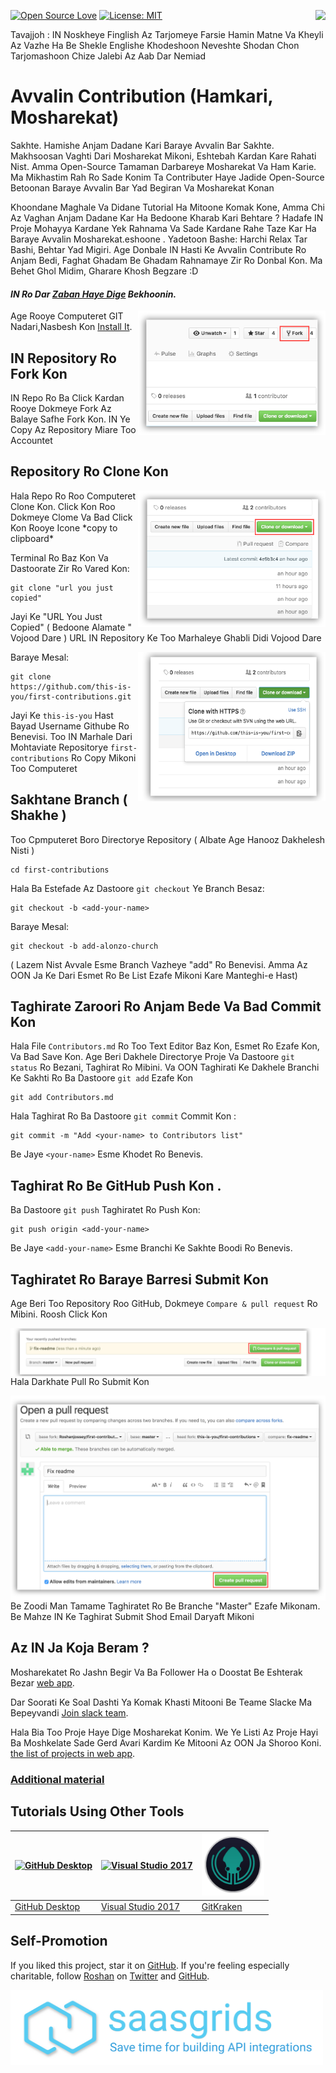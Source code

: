 [![Open Source Love](https://badges.frapsoft.com/os/v1/open-source.svg?v=103)](https://github.com/ellerbrock/open-source-badges/)
[<img align="right" src="https://firstcontributions.herokuapp.com/badge.svg">](https://firstcontributions.herokuapp.com)
[![License: MIT](https://img.shields.io/badge/License-MIT-green.svg)](https://opensource.org/licenses/MIT)

Tavajjoh : IN Noskheye Finglish Az Tarjomeye Farsie Hamin Matne Va Kheyli Az Vazhe Ha Be Shekle Englishe Khodeshoon Neveshte Shodan Chon Tarjomashoon Chize Jalebi Az Aab Dar Nemiad
# Avvalin Contribution (Hamkari, Mosharekat)

Sakhte. Hamishe Anjam Dadane Kari Baraye Avvalin Bar Sakhte. Makhsoosan Vaghti Dari Mosharekat Mikoni, Eshtebah Kardan Kare Rahati Nist. Amma Open-Source Tamaman Darbareye Mosharekat Va Ham Karie. Ma Mikhastim Rah Ro Sade Konim Ta Contributer Haye Jadide Open-Source Betoonan Baraye Avvalin Bar Yad Begiran Va Mosharekat Konan

Khoondane Maghale Va Didane Tutorial Ha Mitoone Komak Kone, Amma Chi Az Vaghan Anjam Dadane Kar Ha Bedoone Kharab Kari Behtare ?
Hadafe IN Proje Mohayya Kardane Yek Rahnama Va Sade Kardane Rahe Taze Kar Ha Baraye Avvalin Mosharekat.eshoone . Yadetoon Bashe: Harchi Relax Tar Bashi, Behtar Yad Migiri. Age Donbale IN Hasti Ke Avvalin Contribute Ro Anjam Bedi, Faghat Ghadam Be Ghadam Rahnamaye Zir Ro Donbal Kon. Ma Behet Ghol Midim, Gharare Khosh Begzare :D

#### *IN Ro Dar [Zaban Haye Dige](Translations.md) Bekhoonin.*

<img align="right" width="300" src="../assets/fork.png" alt="fork this repository" />

Age Rooye Computeret GIT Nadari,Nasbesh Kon
[Install It]( https://help.github.com/articles/set-up-git/).

## IN Repository Ro Fork Kon

IN Repo Ro Ba Click Kardan Rooye Dokmeye Fork Az Balaye Safhe Fork Kon.
IN Ye Copy Az Repository Miare Too Accountet

## Repository Ro Clone Kon

<img align="right" width="300" src="../assets/clone.png" alt="clone this repository" />
Hala Repo Ro Roo Computeret Clone Kon. Click Kon Roo Dokmeye Clome Va Bad Click Kon Rooye Icone *copy to clipboard*

Terminal Ro Baz Kon Va Dastoorate Zir Ro Vared Kon:

```
git clone "url you just copied"
```
Jayi Ke "URL You Just Copied" ( Bedoone Alamate " Vojood Dare ) URL IN Repository Ke Too Marhaleye Ghabli Didi Vojood Dare

<img align="right" width="300" src="../assets/copy-to-clipboard.png" alt="copy URL to clipboard" />

Baraye Mesal:
```
git clone https://github.com/this-is-you/first-contributions.git
```
Jayi Ke `this-is-you` Hast Bayad Username Githube Ro Benevisi. Too IN Marhale Dari Mohtaviate Repositorye `first-contributions` Ro Copy Mikoni Too Computeret

## Sakhtane Branch ( Shakhe )
Too Cpmputeret Boro Directorye Repository ( Albate Age Hanooz Dakhelesh Nisti )

```
cd first-contributions
```
Hala Ba Estefade Az Dastoore `git checkout` Ye Branch Besaz:
```
git checkout -b <add-your-name>
```

Baraye Mesal:
```
git checkout -b add-alonzo-church
```
( Lazem Nist Avvale Esme Branch Vazheye "add" Ro Benevisi. Amma Az OON Ja Ke Dari Esmet Ro Be List Ezafe Mikoni Kare Manteghi-e Hast)

## Taghirate Zaroori Ro Anjam Bede Va Bad Commit Kon

Hala File `Contributors.md` Ro Too Text Editor Baz Kon, Esmet Ro Ezafe Kon, Va Bad Save Kon. Age Beri Dakhele Directorye Proje Va Dastoore `git status` Ro Bezani, Taghirat Ro Mibini. Va OON Taghirati Ke Dakhele Branchi Ke Sakhti Ro Ba Dastoore `git add` Ezafe Kon

```
git add Contributors.md
```

Hala Taghirat Ro Ba Dastoore `git commit` Commit Kon :
```
git commit -m "Add <your-name> to Contributors list"
```
Be Jaye `<your-name>` Esme Khodet Ro Benevis.

## Taghirat Ro Be GitHub Push Kon .

Ba Dastoore `git push` Taghiratet Ro Push Kon:
```
git push origin <add-your-name>
```
Be Jaye `<add-your-name>` Esme Branchi Ke Sakhte Boodi Ro Benevis.

## Taghiratet Ro Baraye Barresi Submit Kon

Age Beri Too Repository Roo GitHub, Dokmeye `Compare & pull request` Ro Mibini. Roosh Click Kon

<img style="float: right;" src="../assets/compare-and-pull.png" alt="create a pull request" />

Hala Darkhate Pull Ro Submit Kon

<img style="float: right;" src="../assets/submit-pull.png" alt="submit pull request" />

Be Zoodi Man Tamame Taghiratet Ro Be Branche "Master" Ezafe Mikonam. Be Mahze IN Ke Taghirat Submit Shod Email Daryaft Mikoni

## Az IN Ja Koja Beram ?

Mosharekatet Ro Jashn Begir Va Ba Follower Ha o Doostat Be Eshterak Bezar
 [web app](https://roshanjossey.github.io/first-contributions/#social-share).

Dar Soorati Ke Soal Dashti Ya Komak Khasti Mitooni Be Teame Slacke Ma Bepeyvandi
[Join slack team](https://firstcontributions.herokuapp.com).

Hala Bia Too Proje Haye Dige Mosharekat Konim. We Ye Listi Az Proje Hayi Ba Moshkelate Sade Gerd Avari Kardim Ke Mitooni Az OON Ja Shoroo Koni.
[the list of projects in web app](https://roshanjossey.github.io/first-contributions/#project-list).

### [Additional material](additional-material/additional-material.md)


## Tutorials Using Other Tools

|<a href="github-desktop-tutorial.md"><img alt="GitHub Desktop" src="https://desktop.github.com/images/desktop-icon.svg" width="100"></a>|<a href="github-windows-vs2017-tutorial.md"><img alt="Visual Studio 2017" src="https://www.visualstudio.com/wp-content/uploads/2017/11/microsoft-visual-studio.svg" width="100"></a>|<a href="gitkraken-tutorial.md"><img alt="GitKraken" src="/assets/gk-icon.png" width="100"></a>|
|---|---|---|
|[GitHub Desktop](github-desktop-tutorial.md)|[Visual Studio 2017](github-windows-vs2017-tutorial.md)|[GitKraken](gitkraken-tutorial.md)|

## Self-Promotion

If you liked this project, star it on [GitHub](https://github.com/Roshanjossey/first-contributions).
If you're feeling especially charitable, follow [Roshan](https://roshanjossey.github.io/) on
[Twitter](https://twitter.com/sudo__bangbang) and
[GitHub](https://github.com/roshanjossey).

<a href="http://saasgrids.com"> <img alt="http://saasgrids.com" src="assets/saasgrids-banner.png" width="500"></a>

